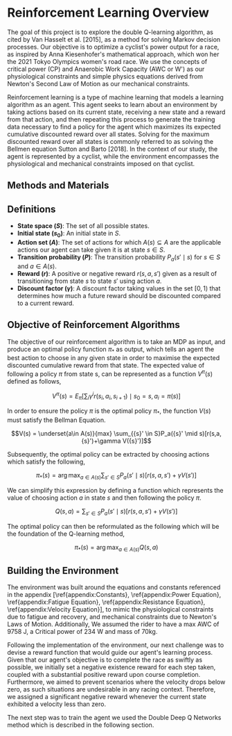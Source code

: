 # Reinforcement Learning Overview

The goal of this project is to explore the double Q-learning algorithm, as cited by Van Hasselt et al. [2015], as a method for solving Markov decision processes. Our objective is to optimize a cyclist's power output for a race, as inspired by Anna Kiesenhofer's mathematical approach, which won her the 2021 Tokyo Olympics women's road race. We use the concepts of critical power (CP) and Anaerobic Work Capacity (AWC or W') as our physiological constraints and simple physics equations derived from Newton's Second Law of Motion as our mechanical constraints.

Reinforcement learning is a type of machine learning that models a learning algorithm as an agent. This agent seeks to learn about an environment by taking actions based on its current state, receiving a new state and a reward from that action, and then repeating this process to generate the training data necessary to find a policy for the agent which maximizes its expected cumulative discounted reward over all states. Solving for the maximum discounted reward over all states is commonly referred to as solving the Bellmen equation Sutton and Barto [2018]. In the context of our study, the agent is represented by a cyclist, while the environment encompasses the physiological and mechanical constraints imposed on that cyclist.

## Methods and Materials

## Definitions

- **State space ($S$)**: The set of all possible states.
- **Initial state ($s_0$)**: An initial state in $S$.
- **Action set ($A$)**: The set of actions for which $A(s) \subseteq A$ are the applicable actions our agent can take given it is at state $s \in S$.
- **Transition probability ($P$)**: The transition probability $P_a({s}'\mid s)$ for $s \in S$ and $a \in A(s)$.
- **Reward ($r$)**: A positive or negative reward $r(s,a,{s}')$ given as a result of transitioning from state $s$ to state ${s}'$ using action $a$.
- **Discount factor ($\gamma$)**: A discount factor taking values in the set $[0,1)$ that determines how much a future reward should be discounted compared to a current reward.

## Objective of Reinforcement Algorithms

The objective of our reinforcement algorithm is to take an MDP as input, and produce an optimal policy function $\pi_*$ as output, which tells an agent the best action to choose in any given state in order to maximise the expected discounted cumulative reward from that state. The expected value of following a policy $\pi$ from state s, can be represented as a function $V^\pi(s)$ defined as follows,

$$V^\pi(s) = E_\pi[\sum_i \gamma^ir(s_i,a_i,s_{i+1})\mid s_0=s, a_i = \pi(s)]$$

In order to ensure the policy $\pi$ is the optimal policy $\pi_*$, the function $V(s)$ must satisfy the Bellman Equation.

$$V(s) = \underset{a\in A(s)}{max} \sum_{{s}' \in S}P_a({s}' \mid s)[r(s,a,{s}')+\gamma V({s}')]$$

Subsequently, the optimal policy can be extracted by choosing actions which satisfy the following,

$$\pi_*(s) = \arg\max_{a\in A(s)} \sum_{{s}' \in S}P_a({s}' \mid s)[r(s,a,{s}')+\gamma V({s}')]$$

We can simplify this expression by defining a function which represents the value of choosing action $a$ in state $s$ and then following the policy $\pi$.

$$Q(s,a) = \sum_{{s}' \in S}P_a({s}' \mid s)[r(s,a,{s}')+\gamma V({s}')]$$

The optimal policy can then be reformulated as the following which will be the foundation of the Q-learning method,

$$\pi_*(s) = \arg\max_{a\in A(s)} Q(s,a)$$

## Building the Environment

The environment was built around the equations and constants referenced in the appendix [\ref{appendix:Constants}, \ref{appendix:Power Equation}, \ref{appendix:Fatigue Equation}, \ref{appendix:Resistance Equation}, \ref{appendix:Velocity Equation}], to mimic the physiological constraints due to fatigue and recovery, and mechanical constraints due to Newton's Laws of Motion. Additionally, We assumed the rider to have a max AWC of 9758 J, a Critical power of 234 W and mass of 70kg.

Following the implementation of the environment, our next challenge was to devise a reward function that would guide our agent's learning process. Given that our agent's objective is to complete the race as swiftly as possible, we initially set a negative existence reward for each step taken, coupled with a substantial positive reward upon course completion. Furthermore, we aimed to prevent scenarios where the velocity drops below zero, as such situations are undesirable in any racing context. Therefore, we assigned a significant negative reward whenever the current state exhibited a velocity less than zero.

The next step was to train the agent we used the Double Deep Q Networks method which is described in the following section.
